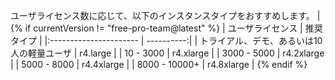 ユーザライセンス数に応じて、以下のインスタンスタイプをおすすめします。 |
{% if currentVersion != "free-pro-team@latest" %}
| ユーザライセンス               |      推奨タイプ |
|:---------------------- | ----------:|
| トライアル、デモ、あるいは10人の軽量ユーザ |   r4.large |
| 10 - 3000              |  r4.xlarge |
| 3000 - 5000            | r4.2xlarge |
| 5000 - 8000            | r4.4xlarge |
| 8000 - 10000+          | r4.8xlarge |
{% endif %}
